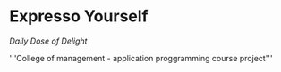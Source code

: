  # Expresso Yourself
*Daily Dose of Delight* 


'''College of management - application proggramming course project'''
